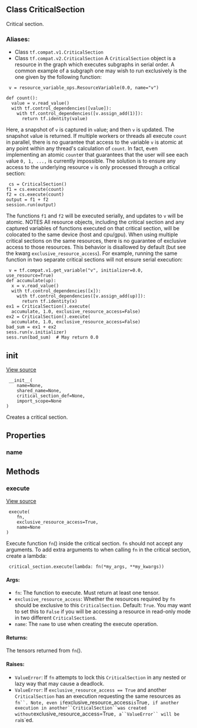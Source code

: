 ## Class CriticalSection
Critical section.
### Aliases:
- Class `tf.compat.v1.CriticalSection`
- Class `tf.compat.v2.CriticalSection`
A `CriticalSection` object is a resource in the graph which executes subgraphs in serial order. A common example of a subgraph one may wish to run exclusively is the one given by the following function:

```
 v = resource_variable_ops.ResourceVariable(0.0, name="v")

def count():
  value = v.read_value()
  with tf.control_dependencies([value]):
    with tf.control_dependencies([v.assign_add(1)]):
      return tf.identity(value)
```
Here, a snapshot of `v` is captured in `v`alue; and then `v` is updated. The snapshot `v`alue is returned.
If multiple workers or threads all execute `count` in parallel, there is no guarantee that access to the `v`ariable `v` is atomic at any point within any thread's calculation of `count`. In fact, e`v`en implementing an atomic `count`er that guarantees that the user will see each `v`alue `0, 1, ...,` is currently impossible.
The solution is to ensure any access to the underlying resource `v` is only processed through a critical section:

```
 cs = CriticalSection()
f1 = cs.execute(count)
f2 = cs.execute(count)
output = f1 + f2
session.run(output)
```
The functions `f1` and `f2` will be executed serially, and updates to `v` will be atomic.
NOTES
All resource objects, including the critical section and any captured variables of functions executed on that critical section, will be colocated to the same device (host and cpu/gpu).
When using multiple critical sections on the same resources, there is no guarantee of exclusive access to those resources. This behavior is disallowed by default (but see the kwarg `exclusive_resource_access`).
For example, running the same function in two separate critical sections will not ensure serial execution:

```
 v = tf.compat.v1.get_variable("v", initializer=0.0, use_resource=True)
def accumulate(up):
  x = v.read_value()
  with tf.control_dependencies([x]):
    with tf.control_dependencies([v.assign_add(up)]):
      return tf.identity(x)
ex1 = CriticalSection().execute(
  accumulate, 1.0, exclusive_resource_access=False)
ex2 = CriticalSection().execute(
  accumulate, 1.0, exclusive_resource_access=False)
bad_sum = ex1 + ex2
sess.run(v.initializer)
sess.run(bad_sum)  # May return 0.0
```
## __init__
[View source](https://github.com/tensorflow/tensorflow/blob/r2.0/tensorflow/python/ops/critical_section_ops.py#L144-L154)


```
 __init__(
    name=None,
    shared_name=None,
    critical_section_def=None,
    import_scope=None
)
```
Creates a critical section.
## Properties
### name
## Methods
### execute
[View source](https://github.com/tensorflow/tensorflow/blob/r2.0/tensorflow/python/ops/critical_section_ops.py#L189-L292)


```
 execute(
    fn,
    exclusive_resource_access=True,
    name=None
)
```
Execute function `fn`() inside the critical section.
`fn` should not accept any arguments. To add extra arguments to when calling `fn` in the critical section, create a lambda:

```
 critical_section.execute(lambda: fn(*my_args, **my_kwargs))
```
#### Args:
- `fn`: The function to execute. Must return at least one tensor.
- `exclusive_resource_access`: Whether the resources required by `fn` should be exclusive to this `CriticalSection`. Default: `True`. You may want to set this to `False` if you will be accessing a resource in read-only mode in two different `CriticalSection`s.
- `name`: The `name` to use when creating the execute operation.
#### Returns:
The tensors returned from `fn`().
#### Raises:
- `ValueError`: If `fn` attempts to lock this `CriticalSection` in any nested or lazy way that may cause a deadlock.
- `ValueError`: If `exclusive_resource_access == True` and another `CriticalSection` has an execution requesting the same resources as `fn``. Note, even if`exclusive_resource_access`is`True`, if another execution in another``CriticalSection``was created without`exclusive_resource_access=True`, a``ValueError`` will be ra`is`ed.
